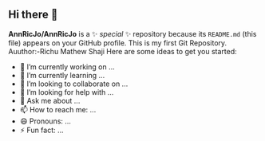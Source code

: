 ## Hi there 👋


**AnnRicJo/AnnRicJo** is a ✨ _special_ ✨ repository because its `README.md` (this file) appears on your GitHub profile.
This is my first Git Repository.
Auuthor:-Richu Mathew Shaji
Here are some ideas to get you started:

- 🔭 I’m currently working on ...
- 🌱 I’m currently learning ...
- 👯 I’m looking to collaborate on ...
- 🤔 I’m looking for help with ...
- 💬 Ask me about ...
- 📫 How to reach me: ...
- 😄 Pronouns: ...
- ⚡ Fun fact: ...

